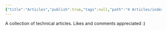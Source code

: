 ```yaml
---
{"title":"Articles","publish":true,"tags":null,"path":"4 Articles/index.md","permalink":"/4-articles/index/","PassFrontmatter":true}
---
```



A collection of technical articles. Likes and comments appreciated :)
